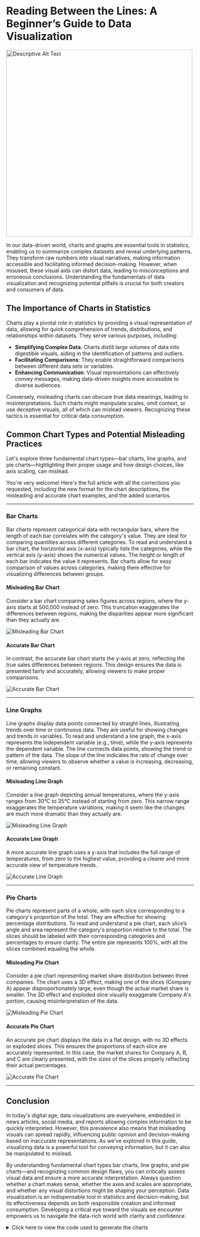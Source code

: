 # Reading Between the Lines: A Beginner’s Guide to Data Visualization

<img src="{{ site.baseurl }}/assets/images/image8.jpg" alt="Descriptive Alt Text" width="500">


In our data-driven world, charts and graphs are essential tools in statistics, enabling us to summarize complex datasets and reveal underlying patterns. They transform raw numbers into visual narratives, making information accessible and facilitating informed decision-making. However, when misused, these visual aids can distort data, leading to misconceptions and erroneous conclusions. Understanding the fundamentals of data visualization and recognizing potential pitfalls is crucial for both creators and consumers of data.

## The Importance of Charts in Statistics

Charts play a pivotal role in statistics by providing a visual representation of data, allowing for quick comprehension of trends, distributions, and relationships within datasets. They serve various purposes, including:

- **Simplifying Complex Data**: Charts distill large volumes of data into digestible visuals, aiding in the identification of patterns and outliers.
- **Facilitating Comparisons**: They enable straightforward comparisons between different data sets or variables.
- **Enhancing Communication**: Visual representations can effectively convey messages, making data-driven insights more accessible to diverse audiences.

Conversely, misleading charts can obscure true data meanings, leading to misinterpretations. Such charts might manipulate scales, omit context, or use deceptive visuals, all of which can mislead viewers. Recognizing these tactics is essential for critical data consumption.

## Common Chart Types and Potential Misleading Practices

Let's explore three fundamental chart types—bar charts, line graphs, and pie charts—highlighting their proper usage and how design choices, like axis scaling, can mislead.

You're very welcome! Here's the full article with all the corrections you requested, including the new format for the chart descriptions, the misleading and accurate chart examples, and the added scenarios.

---

### Bar Charts  
Bar charts represent categorical data with rectangular bars, where the length of each bar correlates with the category's value. They are ideal for comparing quantities across different categories. To read and understand a bar chart, the horizontal axis (x-axis) typically lists the categories, while the vertical axis (y-axis) shows the numerical values. The height or length of each bar indicates the value it represents. Bar charts allow for easy comparison of values across categories, making them effective for visualizing differences between groups.  

#### Misleading Bar Chart  
Consider a bar chart comparing sales figures across regions, where the y-axis starts at 500,000 instead of zero. This truncation exaggerates the differences between regions, making the disparities appear more significant than they actually are.

![Misleading Bar Chart](graphs/misleading_bar_chart.png)  

#### Accurate Bar Chart  
In contrast, the accurate bar chart starts the y-axis at zero, reflecting the true sales differences between regions. This design ensures the data is presented fairly and accurately, allowing viewers to make proper comparisons.

![Accurate Bar Chart](graphs/nonmisleading_bar_chart.png)  

---

### Line Graphs  
Line graphs display data points connected by straight lines, illustrating trends over time or continuous data. They are useful for showing changes and trends in variables. To read and understand a line graph, the x-axis represents the independent variable (e.g., time), while the y-axis represents the dependent variable. The line connects data points, showing the trend or pattern of the data. The slope of the line indicates the rate of change over time, allowing viewers to observe whether a value is increasing, decreasing, or remaining constant.  

#### Misleading Line Graph  
Consider a line graph depicting annual temperatures, where the y-axis ranges from 30°C to 35°C instead of starting from zero. This narrow range exaggerates the temperature variations, making it seem like the changes are much more dramatic than they actually are.

![Misleading Line Graph](graphs/misleading_line_graph.png)  

#### Accurate Line Graph  
A more accurate line graph uses a y-axis that includes the full range of temperatures, from zero to the highest value, providing a clearer and more accurate view of temperature trends.

![Accurate Line Graph](graphs/nonmisleading_line_graph.png)  

---

### Pie Charts  
Pie charts represent parts of a whole, with each slice corresponding to a category's proportion of the total. They are effective for showing percentage distributions. To read and understand a pie chart, each slice’s angle and area represent the category's proportion relative to the total. The slices should be labeled with their corresponding categories and percentages to ensure clarity. The entire pie represents 100%, with all the slices combined equaling the whole.  

#### Misleading Pie Chart  
Consider a pie chart representing market share distribution between three companies. The chart uses a 3D effect, making one of the slices (Company A) appear disproportionately large, even though the actual market share is smaller. The 3D effect and exploded slice visually exaggerate Company A's portion, causing misinterpretation of the data.

![Misleading Pie Chart](graphs/misleading_pie_chart.png)  

#### Accurate Pie Chart  
An accurate pie chart displays the data in a flat design, with no 3D effects or exploded slices. This ensures the proportions of each slice are accurately represented. In this case, the market shares for Company A, B, and C are clearly presented, with the sizes of the slices properly reflecting their actual percentages.

![Accurate Pie Chart](graphs/nonmisleading_pie_chart.png)  

---

## Conclusion

In today's digital age, data visualizations are everywhere, embedded in news articles, social media, and reports allowing complex information to be quickly interpreted. However, this prevalence also means that misleading visuals can spread rapidly, influencing public opinion and decision-making based on inaccurate representations. As we've explored in this guide, visualizing data is a powerful tool for conveying information, but it can also be manipulated to mislead.

By understanding fundamental chart types bar charts, line graphs, and pie charts—and recognizing common design flaws, you can critically assess visual data and ensure a more accurate interpretation. Always question whether a chart makes sense, whether the axes and scales are appropriate, and whether any visual distortions might be shaping your perception. Data visualization is an indispensable tool in statistics and decision-making, but its effectiveness depends on both responsible creation and informed consumption. Developing a critical eye toward the visuals we encounter empowers us to navigate the data-rich world with clarity and confidence.

<details>
  <summary>Click here to view the code used to generate the charts</summary>

  ```bash
  # Create a directory for the images if it doesn't exist
  mkdir -p graphs

  python - << 'EOF'
  import matplotlib.pyplot as plt
  import numpy as np

  # ------------------------------
  # Bar Charts
  # ------------------------------
  regions = ['Region A', 'Region B', 'Region C']
  values = [600000, 650000, 700000]

  # Misleading Bar Chart: y-axis starting at 500,000
  plt.figure(figsize=(6,4))
  plt.bar(regions, values, color='skyblue')
  plt.ylim(500000, max(values)+10000)
  plt.title("Misleading Bar Chart (Truncated y-axis)")
  plt.ylabel("Sales")
  plt.xlabel("Regions")
  plt.tight_layout()
  plt.savefig("graphs/misleading_bar_chart.png")
  plt.close()

  # Non-misleading Bar Chart: y-axis starting at 0
  plt.figure(figsize=(6,4))
  plt.bar(regions, values, color='lightgreen')
  plt.ylim(0, max(values)+100000)
  plt.title("Non-misleading Bar Chart (Full y-axis)")
  plt.ylabel("Sales")
  plt.xlabel("Regions")
  plt.tight_layout()
  plt.savefig("graphs/nonmisleading_bar_chart.png")
  plt.close()

  # ------------------------------
  # Line Graphs
  # ------------------------------
  years = np.arange(2000, 2011)
  temperatures = [30.1, 30.3, 30.2, 30.5, 30.4, 30.6, 30.8, 30.7, 30.9, 31.0, 31.2]

  # Misleading Line Graph: y-axis set to narrow range
  plt.figure(figsize=(6,4))
  plt.plot(years, temperatures, marker='o', linestyle='-', color='coral')
  plt.ylim(30, 31.5)
  plt.title("Misleading Line Graph (Narrow y-axis)")
  plt.ylabel("Temperature (°C)")
  plt.xlabel("Year")
  plt.tight_layout()
  plt.savefig("graphs/misleading_line_graph.png")
  plt.close()

  # Non-misleading Line Graph: y-axis including full range
  plt.figure(figsize=(6,4))
  plt.plot(years, temperatures, marker='o', linestyle='-', color='seagreen')
  plt.ylim(0, 35)
  plt.title("Non-misleading Line Graph (Full y-axis)")
  plt.ylabel("Temperature (°C)")
  plt.xlabel("Year")
  plt.tight_layout()
  plt.savefig("graphs/nonmisleading_line_graph.png")
  plt.close()

  # ------------------------------
  # Pie Charts
  # ------------------------------
  labels = ['Company A', 'Company B', 'Company C']
  sizes = [40, 35, 25]
  colors = ['gold', 'lightblue', 'lightcoral']

  # Misleading Pie Chart: with shadow and exploded effect (simulating 3D effect)
  explode = (0.1, 0, 0)  # Explode first slice
  plt.figure(figsize=(6,4))
  plt.pie(sizes, labels=labels, autopct='%1.1f%%', startangle=140, shadow=True, explode=explode)
  plt.title("Misleading Pie Chart (3D effect)")
  plt.axis('equal')
  plt.savefig("graphs/misleading_pie_chart.png")
  plt.close()

  # Non-misleading Pie Chart: Flat design
  plt.figure(figsize=(6,4))
  plt.pie(sizes, labels=labels, autopct='%1.1f%%', startangle=140, shadow=False)
  plt.title("Non-misleading Pie Chart (Flat design)")
  plt.axis('equal')
  plt.savefig("graphs/nonmisleading_pie_chart.png")
  plt.close()
  EOF
  echo "Graphs generated and saved in the 'graphs' directory."
</details>```
